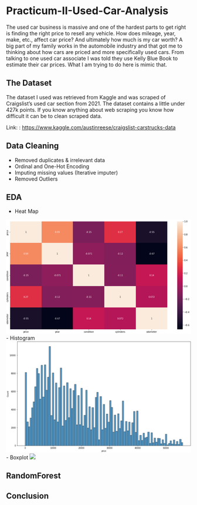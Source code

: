 # Practicum-II-Used-Car-Analysis
The used car business is massive and one of the hardest parts to get right is finding the right price to resell any vehicle. How does mileage, year, make, etc., affect car price? And ultimately how much is my car worth? A big part of my family works in the automobile industry and that got me to thinking about how cars are priced and more specifically used cars. From talking to one used car associate I was told they use Kelly Blue Book to estimate their car prices. What I am trying to do here is mimic that.

## The Dataset
The dataset I used was retrieved from Kaggle and was scraped of Craigslist’s used car section from 2021. The dataset contains a little under 427k points. If you know anything about web scraping you know how difficult it can be to clean scraped data.  

Link: : https://www.kaggle.com/austinreese/craigslist-carstrucks-data

## Data Cleaning
 - Removed duplicates & irrelevant data
 - Ordinal and One-Hot Encoding
 - Imputing missing values (Iterative imputer)
 - Removed Outliers

## EDA
 - Heat Map
<img src="HeatMap.png"> 
 - Histogram
<img src="Histogram.png"> 
 - Boxplot
<img src="alpine_sea_holly4.png"> 



## RandomForest

## Conclusion
